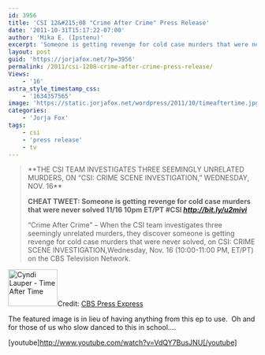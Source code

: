 ```yaml
---
id: 3956
title: 'CSI 12&#215;08 "Crime After Crime" Press Release'
date: '2011-10-31T15:17:22-07:00'
author: 'Mika E. (Ipstenu)'
excerpt: 'Someone is getting revenge for cold case murders that were never solved on November 16th''s episode of CSI.'
layout: post
guid: 'https://jorjafox.net/?p=3956'
permalink: /2011/csi-1208-crime-after-crime-press-release/
Views:
    - '16'
astra_style_timestamp_css:
    - '1634357565'
image: 'https://static.jorjafox.net/wordpress/2011/10/timeaftertime.jpg'
categories:
    - 'Jorja Fox'
tags:
    - csi
    - 'press release'
    - tv
---
```


<blockquote>**THE CSI TEAM INVESTIGATES THREE SEEMINGLY UNRELATED MURDERS, ON “CSI: CRIME SCENE INVESTIGATION,” WEDNESDAY, NOV. 16**

**CHEAT TWEET: Someone is getting revenge for cold case murders that were never solved 11/16 10pm ET/PT #CSI <em><a href="http://bit.ly/u2mivi">http://bit.ly/u2mivi</a></em>**

“Crime After Crime” – When the CSI team investigates three seemingly unrelated murders, they discover someone is getting revenge for cold case murders that were never solved, on CSI: CRIME SCENE INVESTIGATION,Wednesday, Nov. 16 (10:00-11:00 PM, ET/PT) on the CBS Television Network.</blockquote>
<img class="alignleft size-thumbnail wp-image-3957" title="Cyndi Lauper - Time After Time" src="//static.jorjafox.net/wordpress/2011/10/timeaftertime-210x140.jpg" alt="Cyndi Lauper - Time After Time" width="100" height="75" />Credit: <a href="http://www.cbspressexpress.com/cbs-entertainment/releases/view?id=29659">CBS Press Express</a>

The featured image is in lieu of having anything from this ep to use.  Oh and for those of us who slow danced to this in school....

[youtube]http://www.youtube.com/watch?v=VdQY7BusJNU[/youtube]
